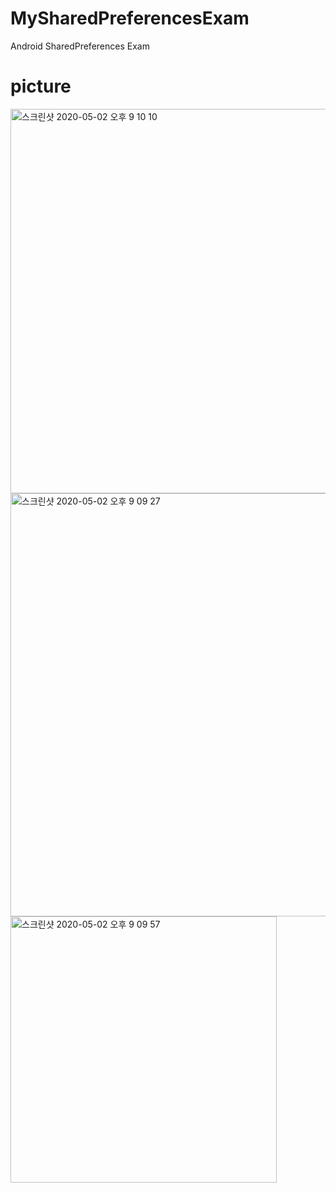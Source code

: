 # MySharedPreferencesExam
Android SharedPreferences Exam

# picture
<div><img width="615" alt="스크린샷 2020-05-02 오후 9 10 10" src="https://user-images.githubusercontent.com/23072075/80863796-85cf1180-8cb9-11ea-94c9-e22e6a5946b2.png"></div>
<div><img width="677" alt="스크린샷 2020-05-02 오후 9 09 27" src="https://user-images.githubusercontent.com/23072075/80863788-81a2f400-8cb9-11ea-8bc8-6a06e04418e8.png"></div>
<div><img width="426" alt="스크린샷 2020-05-02 오후 9 09 57" src="https://user-images.githubusercontent.com/23072075/80863792-85367b00-8cb9-11ea-89f8-319877699892.png"></div>

